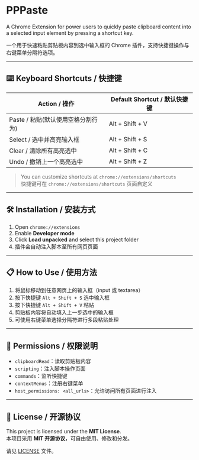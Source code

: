 # PPPaste

A Chrome Extension for power users to quickly paste clipboard content into a selected input element by pressing a shortcut key.

一个用于快速粘贴剪贴板内容到选中输入框的 Chrome 插件，支持快捷键操作与右键菜单分隔符选项。

---

## ⌨️ Keyboard Shortcuts / 快捷键

| Action / 操作                      | Default Shortcut / 默认快捷键 |
| ---------------------------------- | ----------------------------- |
| Paste / 粘贴(默认使用空格分割行为) | Alt + Shift + V               |
| Select / 选中并高亮输入框          | Alt + Shift + S               |
| Clear / 清除所有高亮选中           | Alt + Shift + C               |
| Undo / 撤销上一个高亮选中          | Alt + Shift + Z               |

> You can customize shortcuts at `chrome://extensions/shortcuts`  
> 快捷键可在 `chrome://extensions/shortcuts` 页面自定义

---

## 🛠 Installation / 安装方式

1. Open `chrome://extensions`
2. Enable **Developer mode**
3. Click **Load unpacked** and select this project folder
4. 插件会自动注入脚本至所有网页页面

---

## 📋 How to Use / 使用方法

1. 将鼠标移动到任意网页上的输入框（input 或 textarea）
2. 按下快捷键 `Alt + Shift + S` 选中输入框
3. 按下快捷键 `Alt + Shift + V` 粘贴
4. 剪贴板内容将自动填入上一步选中的输入框
5. 可使用右键菜单选择分隔符进行多段粘贴处理

---

## 🔐 Permissions / 权限说明

- `clipboardRead`：读取剪贴板内容
- `scripting`：注入脚本操作页面
- `commands`：监听快捷键
- `contextMenus`：注册右键菜单
- `host_permissions: <all_urls>`：允许访问所有页面进行注入

---

## 📄 License / 开源协议

This project is licensed under the **MIT License**.  
本项目采用 **MIT 开源协议**，可自由使用、修改和分发。

请见 [LICENSE](./LICENSE) 文件。
